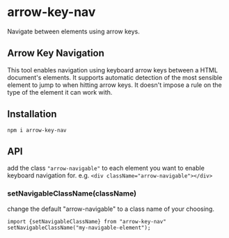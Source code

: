 # arrow-key-nav
Navigate between elements using arrow keys.

## Arrow Key Navigation

This tool enables navigation using keyboard arrow keys between a HTML document's elements. It supports automatic detection of the
most sensible element to jump to when hitting arrow keys. It doesn't impose a rule on the type of the element it can work with.

## Installation

```
npm i arrow-key-nav
```


## API

add the class ``"arrow-navigable"`` to each element you want to enable keyboard navigation for. 
e.g. ```<div className="arrow-navigable"></div> ```

### setNavigableClassName(className) 
change the default "arrow-navigable" to a class name of your choosing. 

```
import {setNavigableClassName} from "arrow-key-nav" 
setNavigableClassName("my-navigable-element");
```
